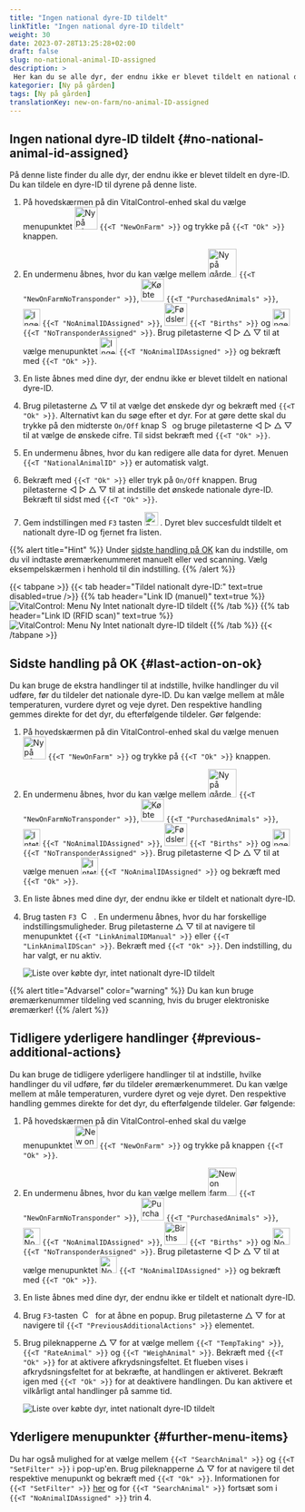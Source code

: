 ```yaml
---
title: "Ingen national dyre-ID tildelt"
linkTitle: "Ingen national dyre-ID tildelt"
weight: 30
date: 2023-07-28T13:25:28+02:00
draft: false
slug: no-national-animal-ID-assigned
description: >
 Her kan du se alle dyr, der endnu ikke er blevet tildelt en national dyre-ID og tildele en national dyre-ID.
kategorier: [Ny på gården]
tags: [Ny på gården]
translationKey: new-on-farm/no-animal-ID-assigned
---
```

## Ingen national dyre-ID tildelt {#no-national-animal-id-assigned}

På denne liste finder du alle dyr, der endnu ikke er blevet tildelt en dyre-ID. Du kan tildele en dyre-ID til dyrene på denne liste.

1. På hovedskærmen på din VitalControl-enhed skal du vælge menupunktet <img src="/icons/main/new-on-farm.svg" width="40" align="bottom" alt="Ny på gården" /> `{{<T "NewOnFarm" >}}` og trykke på `{{<T "Ok" >}}` knappen.

2.  En undermenu åbnes, hvor du kan vælge mellem <img src="/icons/registration/new-on-farm-no-transponder.svg" width="50" align="bottom" alt="Ny på gården, ingen transponder" /> `{{<T "NewOnFarmNoTransponder" >}}`, <img src="/icons/main/new-on-farm.svg" width="40" align="bottom" alt="Købte dyr" /> `{{<T "PurchasedAnimals" >}}`, <img src="/icons/registration/no-eartag-number.svg" width="30" align="bottom" alt="Ingen national dyre-ID" /> `{{<T "NoAnimalIDAssigned" >}}`, <img src="/icons/main/births.svg" width="40" align="bottom" alt="Fødsler" /> `{{<T "Births" >}}` og <img src="/icons/registration/no-transponder.svg" width="30" align="bottom" alt="Ingen transponder tildelt" /> `{{<T "NoTransponderAssigned" >}}`. Brug piletasterne ◁ ▷ △ ▽ til at vælge menupunktet <img src="/icons/registration/no-eartag-number.svg" width="30" align="bottom" alt="Ingen national dyre-ID" /> `{{<T "NoAnimalIDAssigned" >}}` og bekræft med `{{<T "Ok" >}}`.

3. En liste åbnes med dine dyr, der endnu ikke er blevet tildelt en national dyre-ID.

4. Brug piletasterne △ ▽ til at vælge det ønskede dyr og bekræft med `{{<T "Ok" >}}`. Alternativt kan du søge efter et dyr. For at gøre dette skal du trykke på den midterste `On/Off` knap <img src="/icons/footer/search.svg" width="15" align="bottom" alt="Søg" /> og bruge piletasterne ◁ ▷ △ ▽ til at vælge de ønskede cifre. Til sidst bekræft med `{{<T "Ok" >}}`.


5. En undermenu åbnes, hvor du kan redigere alle data for dyret. Menuen `{{<T "NationalAnimalID" >}}` er automatisk valgt.

6. Bekræft med `{{<T "Ok" >}}` eller tryk på `On/Off` knappen. Brug piletasterne ◁ ▷ △ ▽ til at indstille det ønskede nationale dyre-ID. Bekræft til sidst med `{{<T "Ok" >}}`.

7. Gem indstillingen med `F3` tasten <img src="/icons/footer/save.svg" width="24" align="bottom" alt="Save" />&nbsp;. Dyret blev succesfuldt tildelt et nationalt dyre-ID og fjernet fra listen.

{{% alert title="Hint" %}}
Under [sidste handling på OK](#last-action-on-ok) kan du indstille, om du vil indtaste øremærkenummeret manuelt eller ved scanning. Vælg eksempelskærmen i henhold til din indstilling. 
{{% /alert %}}

{{< tabpane >}}
{{< tab header="Tildel nationalt dyre-ID:" text=true disabled=true />}}
{{% tab header="Link ID (manuel)" text=true %}}
![VitalControl: Menu Ny Intet nationalt dyre-ID tildelt](../images/noanimalID.png "Link ID (manuel)")
{{% /tab %}}
{{% tab header="Link ID (RFID scan)" text=true %}}
![VitalControl: Menu Ny Intet nationalt dyre-ID tildelt](../images/noanimalID-scan.png "Link ID (RFID scan)")
{{% /tab %}}
{{< /tabpane >}}        

## Sidste handling på OK {#last-action-on-ok}

Du kan bruge de ekstra handlinger til at indstille, hvilke handlinger du vil udføre, før du tildeler det nationale dyre-ID. Du kan vælge mellem at måle temperaturen, vurdere dyret og veje dyret. Den respektive handling gemmes direkte for det dyr, du efterfølgende tildeler. Gør følgende:

1. På hovedskærmen på din VitalControl-enhed skal du vælge menuen <img src="/icons/main/new-on-farm.svg" width="40" align="bottom" alt="Ny på gården" /> `{{<T "NewOnFarm" >}}` og trykke på `{{<T "Ok" >}}` knappen.

2. En undermenu åbnes, hvor du kan vælge mellem <img src="/icons/registration/new-on-farm-no-transponder.svg" width="50" align="bottom" alt="Ny på gården, ingen transponder" /> `{{<T "NewOnFarmNoTransponder" >}}`, <img src="/icons/main/new-on-farm.svg" width="40" align="bottom" alt="Købte dyr" /> `{{<T "PurchasedAnimals" >}}`, <img src="/icons/registration/no-eartag-number.svg" width="30" align="bottom" alt="Intet nationalt dyre-ID" /> `{{<T "NoAnimalIDAssigned" >}}`, <img src="/icons/main/births.svg" width="40" align="bottom" alt="Fødsler" /> `{{<T "Births" >}}` og <img src="/icons/registration/no-transponder.svg" width="30" align="bottom" alt="Ingen transponder tildelt" /> `{{<T "NoTransponderAssigned" >}}`. Brug piletasterne ◁ ▷ △ ▽ til at vælge menuen <img src="/icons/registration/no-eartag-number.svg" width="30" align="bottom" alt="Intet nationalt dyre-ID" /> `{{<T "NoAnimalIDAssigned" >}}` og bekræft med `{{<T "Ok" >}}`.


3. En liste åbnes med dine dyr, der endnu ikke er tildelt et nationalt dyre-ID.

4. Brug tasten `F3` &nbsp;<img src="/icons/footer/open-popup.svg" width="15" align="bottom" alt="Call popup" />&nbsp; . En undermenu åbnes, hvor du har forskellige indstillingsmuligheder. Brug piletasterne △ ▽ til at navigere til menupunktet `{{<T "LinkAnimalIDManual" >}}` eller `{{<T "LinkAnimalIDScan" >}}`. Bekræft med `{{<T "Ok" >}}`. Den indstilling, du har valgt, er nu aktiv.

    ![Liste over købte dyr, intet nationalt dyre-ID tildelt](../images/link.png "Intet nationalt dyre-ID tildelt, Link")

{{% alert title="Advarsel" color="warning" %}}
Du kan kun bruge øremærkenummer tildeling ved scanning, hvis du bruger elektroniske øremærker!
{{% /alert %}}

## Tidligere yderligere handlinger {#previous-additional-actions}

Du kan bruge de tidligere yderligere handlinger til at indstille, hvilke handlinger du vil udføre, før du tildeler øremærkenummeret. Du kan vælge mellem at måle temperaturen, vurdere dyret og veje dyret. Den respektive handling gemmes direkte for det dyr, du efterfølgende tildeler. Gør følgende:

1. På hovedskærmen på din VitalControl-enhed skal du vælge menupunktet <img src="/icons/main/new-on-farm.svg" width="40" align="bottom" alt="New on farm" /> `{{<T "NewOnFarm" >}}` og trykke på knappen `{{<T "Ok" >}}`.

2. En undermenu åbnes, hvor du kan vælge mellem <img src="/icons/registration/new-on-farm-no-transponder.svg" width="50" align="bottom" alt="New on farm, no transponder" /> `{{<T "NewOnFarmNoTransponder" >}}`, <img src="/icons/main/new-on-farm.svg" width="40" align="bottom" alt="Purchased animals" /> `{{<T "PurchasedAnimals" >}}`, <img src="/icons/registration/no-eartag-number.svg" width="30" align="bottom" alt="No national animal ID" /> `{{<T "NoAnimalIDAssigned" >}}`, <img src="/icons/main/births.svg" width="40" align="bottom" alt="Births" /> `{{<T "Births" >}}` og <img src="/icons/registration/no-transponder.svg" width="30" align="bottom" alt="No transponder assigned" /> `{{<T "NoTransponderAssigned" >}}`. Brug piletasterne ◁ ▷ △ ▽ til at vælge menupunktet <img src="/icons/registration/no-eartag-number.svg" width="30" align="bottom" alt="No national animal ID" /> `{{<T "NoAnimalIDAssigned" >}}` og bekræft med `{{<T "Ok" >}}`.


3. En liste åbnes med dine dyr, der endnu ikke er tildelt et nationalt dyre-ID.

4. Brug `F3`-tasten &nbsp;<img src="/icons/footer/open-popup.svg" width="15" align="bottom" alt="Call popup" />&nbsp; for at åbne en popup. Brug piletasterne △ ▽ for at navigere til `{{<T "PreviousAdditionalActions" >}}` elementet.

5. Brug pileknapperne △ ▽ for at vælge mellem `{{<T "TempTaking" >}}`, `{{<T "RateAnimal" >}}` og `{{<T "WeighAnimal" >}}`. Bekræft med `{{<T "Ok" >}}` for at aktivere afkrydsningsfeltet. Et flueben vises i afkrydsningsfeltet for at bekræfte, at handlingen er aktiveret. Bekræft igen med `{{<T "Ok" >}}` for at deaktivere handlingen. Du kan aktivere et vilkårligt antal handlinger på samme tid.

    ![Liste over købte dyr, intet nationalt dyre-ID tildelt](../images/aidditional-actions.png "Intet nationalt dyre-ID tildelt, Link")

 ## Yderligere menupunkter {#further-menu-items}

Du har også mulighed for at vælge mellem `{{<T "SearchAnimal" >}}` og `{{<T "SetFilter" >}}` i pop-up'en. Brug pileknapperne △ ▽ for at navigere til det respektive menupunkt og bekræft med `{{<T "Ok" >}}`. Informationen for `{{<T "SetFilter" >}}` [her](/en/docs/filter/) og for `{{<T "SearchAnimal" >}}` fortsæt som i `{{<T "NoAnimalIDAssigned" >}}` trin 4.
